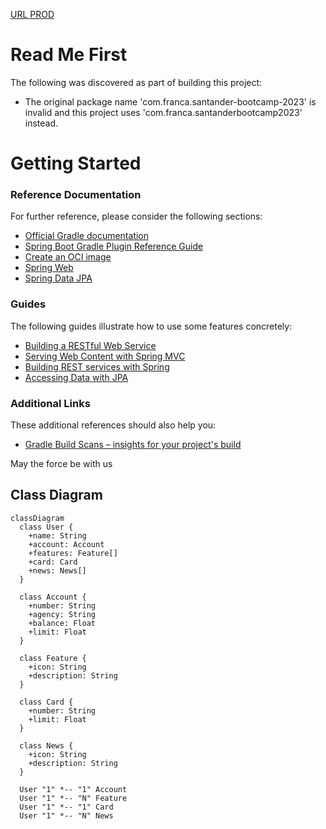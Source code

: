 [URL PROD](https://santander-bootcamp-2023-api-prd.up.railway.app/swagger-ui/index.html)


# Read Me First
The following was discovered as part of building this project:

* The original package name 'com.franca.santander-bootcamp-2023' is invalid and this project uses 'com.franca.santanderbootcamp2023' instead.

# Getting Started

### Reference Documentation
For further reference, please consider the following sections:

* [Official Gradle documentation](https://docs.gradle.org)
* [Spring Boot Gradle Plugin Reference Guide](https://docs.spring.io/spring-boot/docs/3.1.4/gradle-plugin/reference/html/)
* [Create an OCI image](https://docs.spring.io/spring-boot/docs/3.1.4/gradle-plugin/reference/html/#build-image)
* [Spring Web](https://docs.spring.io/spring-boot/docs/3.1.4/reference/htmlsingle/index.html#web)
* [Spring Data JPA](https://docs.spring.io/spring-boot/docs/3.1.4/reference/htmlsingle/index.html#data.sql.jpa-and-spring-data)

### Guides
The following guides illustrate how to use some features concretely:

* [Building a RESTful Web Service](https://spring.io/guides/gs/rest-service/)
* [Serving Web Content with Spring MVC](https://spring.io/guides/gs/serving-web-content/)
* [Building REST services with Spring](https://spring.io/guides/tutorials/rest/)
* [Accessing Data with JPA](https://spring.io/guides/gs/accessing-data-jpa/)

### Additional Links
These additional references should also help you:

* [Gradle Build Scans – insights for your project's build](https://scans.gradle.com#gradle)


May the force be with us

## Class Diagram

```mermaid
classDiagram
  class User {
    +name: String
    +account: Account
    +features: Feature[]
    +card: Card
    +news: News[]
  }

  class Account {
    +number: String
    +agency: String
    +balance: Float
    +limit: Float
  }

  class Feature {
    +icon: String
    +description: String
  }

  class Card {
    +number: String
    +limit: Float
  }

  class News {
    +icon: String
    +description: String
  }

  User "1" *-- "1" Account
  User "1" *-- "N" Feature
  User "1" *-- "1" Card 
  User "1" *-- "N" News
```
